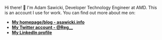 Hi there! 👋 I'm Adam Sawicki, Developer Technology Engineer at AMD. This is an account I use for work. You can find out more about me on:

- **[My homepage/blog - asawicki.info](https://asawicki.info)**
- **[My Twitter account - @Reg__](https://twitter.com/Reg__)**
- **[My LinkedIn profile](https://www.linkedin.com/in/adamsawicki/)**
